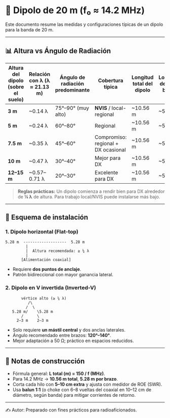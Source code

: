 # 📡 Dipolo de 20 m (f₀ ≈ 14.2 MHz)

Este documento resume las medidas y configuraciones típicas de un dipolo para la banda de 20 m.

---

## 📊 Altura vs Ángulo de Radiación

| Altura del dipolo (sobre el suelo) | Relación con λ (λ ≈ 21.13 m) | Ángulo de radiación predominante | Cobertura típica | Longitud total del dipolo | Longitud de cada brazo |
|-----------------------------------|--------------------------|---------------------------------|------------------|----------------------------|------------------------|
| **3 m**                           | ~0.14 λ  | 75°–90° (muy alto)              | **NVIS** / local-regional | ~10.56 m | ~5.28 m |
| **5 m**                           | ~0.24 λ  | 60°–80°                         | Regional | ~10.56 m | ~5.28 m |
| **7.5 m**                         | ~0.35 λ| 45°–60°                         | Compromiso: regional + DX ocasional | ~10.56 m | ~5.28 m |
| **10 m**                          | ~0.47 λ | 30°–40°                         | Mejor para DX | ~10.56 m | ~5.28 m |
| **12–15 m**                       | ~0.57–0.71 λ | 20°–30° | Excelente para DX | ~10.56 m | ~5.28 m |

> **Reglas prácticas:** Un dipolo comienza a rendir bien para DX alrededor de **¼ λ** de altura. Para trabajo local/NVIS puede instalarse más bajo.

---

## 📐 Esquema de instalación

### 1. Dipolo horizontal (Flat-top)
```
5.28 m  -------------------  5.28 m
         |
         |  Altura recomendada: ≥ ¼ λ
         |
       [Alimentación coaxial]
```

- Requiere **dos puntos de anclaje**.  
- Patrón bidireccional con mayor ganancia lateral.  

### 2. Dipolo en V invertida (Inverted-V)
```
       vértice alto (≥ ¼ λ)
          /\
         /  \
   5.28 m/    \5.28 m
       /      \
     2–3 m    2–3 m
```

- Solo requiere **un mástil central** y dos anclas laterales.  
- Ángulo recomendado entre brazos: **120°–140°**.  
- Mejor adaptación a 50 Ω; práctico en espacios reducidos.  

---

## 🔧 Notas de construcción
- Fórmula general: **L total (m) = 150 / f (MHz)**.  
- Para 14.2 MHz → **10.56 m total**, **5.28 m por brazo**.  
- Corta cada hilo con **5–10 cm extra** y ajusta con medidor de ROE (SWR).  
- Usa **balun 1:1** (o choke con 6–8 vueltas del coaxial en 10–12 cm de diámetro, según banda) para mitigar corrientes de retorno.  

---

✍️ Autor: Preparado con fines prácticos para radioaficionados.
